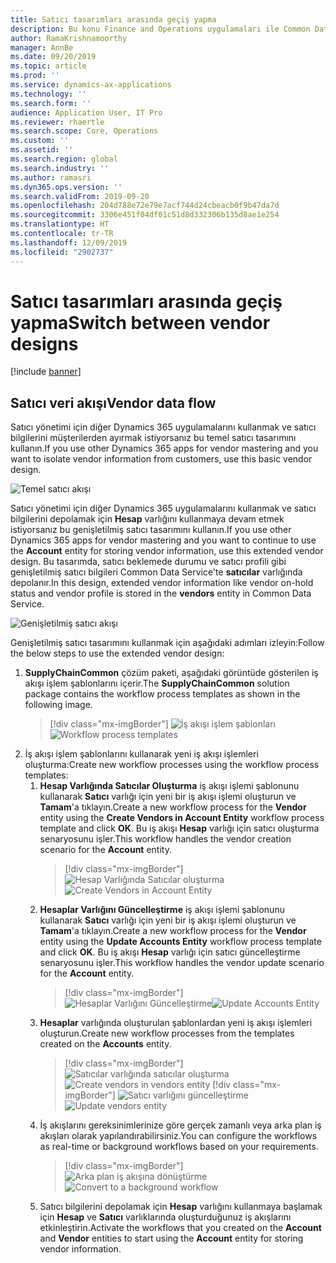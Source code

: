 ```yaml
---
title: Satıcı tasarımları arasında geçiş yapma
description: Bu konu Finance and Operations uygulamaları ile Common Data Service arasında satıcı verisi tümleştirmesi arasında geçiş yapmayı açıklar.
author: RamaKrishnamoorthy
manager: AnnBe
ms.date: 09/20/2019
ms.topic: article
ms.prod: ''
ms.service: dynamics-ax-applications
ms.technology: ''
ms.search.form: ''
audience: Application User, IT Pro
ms.reviewer: rhaertle
ms.search.scope: Core, Operations
ms.custom: ''
ms.assetid: ''
ms.search.region: global
ms.search.industry: ''
ms.author: ramasri
ms.dyn365.ops.version: ''
ms.search.validFrom: 2019-09-20
ms.openlocfilehash: 204d788e72e79e7acf744d24cbeacb0f9b47da7d
ms.sourcegitcommit: 3306e451f04df01c51d8d332306b135d8ae1e254
ms.translationtype: HT
ms.contentlocale: tr-TR
ms.lasthandoff: 12/09/2019
ms.locfileid: "2902737"
---
```

# <a name="switch-between-vendor-designs"></a><span data-ttu-id="0024a-103">Satıcı tasarımları arasında geçiş yapma</span><span class="sxs-lookup"><span data-stu-id="0024a-103">Switch between vendor designs</span></span>

[!include [banner](../includes/banner.md)]

## <a name="vendor-data-flow"></a><span data-ttu-id="0024a-104">Satıcı veri akışı</span><span class="sxs-lookup"><span data-stu-id="0024a-104">Vendor data flow</span></span> 

<span data-ttu-id="0024a-105">Satıcı yönetimi için diğer Dynamics 365 uygulamalarını kullanmak ve satıcı bilgilerini müşterilerden ayırmak istiyorsanız bu temel satıcı tasarımını kullanın.</span><span class="sxs-lookup"><span data-stu-id="0024a-105">If you use other Dynamics 365 apps for vendor mastering and you want to isolate vendor information from customers, use this basic vendor design.</span></span>  

![Temel satıcı akışı](media/dual-write-vendor-data-flow.png)
 
<span data-ttu-id="0024a-107">Satıcı yönetimi için diğer Dynamics 365 uygulamalarını kullanmak ve satıcı bilgilerini depolamak için **Hesap** varlığını kullanmaya devam etmek istiyorsanız bu genişletilmiş satıcı tasarımını kullanın.</span><span class="sxs-lookup"><span data-stu-id="0024a-107">If you use other Dynamics 365 apps for vendor mastering and you want to continue to use the **Account** entity for storing vendor information, use this extended vendor design.</span></span> <span data-ttu-id="0024a-108">Bu tasarımda, satıcı beklemede durumu ve satıcı profili gibi genişletilmiş satıcı bilgileri Common Data Service'te **satıcılar** varlığında depolanır.</span><span class="sxs-lookup"><span data-stu-id="0024a-108">In this design, extended vendor information like vendor on-hold status and vendor profile is stored in the **vendors** entity in Common Data Service.</span></span> 

![Genişletilmiş satıcı akışı](media/dual-write-vendor-detail.jpg)
 
<span data-ttu-id="0024a-110">Genişletilmiş satıcı tasarımını kullanmak için aşağıdaki adımları izleyin:</span><span class="sxs-lookup"><span data-stu-id="0024a-110">Follow the below steps to use the extended vendor design:</span></span> 
 
1. <span data-ttu-id="0024a-111">**SupplyChainCommon** çözüm paketi, aşağıdaki görüntüde gösterilen iş akışı işlem şablonlarını içerir.</span><span class="sxs-lookup"><span data-stu-id="0024a-111">The **SupplyChainCommon** solution package contains the workflow process templates as shown in the following image.</span></span>
    > [!div class="mx-imgBorder"]
    > <span data-ttu-id="0024a-112">![İş akışı işlem şablonları](media/dual-write-switch-3.png)</span><span class="sxs-lookup"><span data-stu-id="0024a-112">![Workflow process templates](media/dual-write-switch-3.png)</span></span>
2. <span data-ttu-id="0024a-113">İş akışı işlem şablonlarını kullanarak yeni iş akışı işlemleri oluşturma:</span><span class="sxs-lookup"><span data-stu-id="0024a-113">Create new workflow processes using the workflow process templates:</span></span> 
    1. <span data-ttu-id="0024a-114">**Hesap Varlığında Satıcılar Oluşturma** iş akışı işlemi şablonunu kullanarak **Satıcı** varlığı için yeni bir iş akışı işlemi oluşturun ve **Tamam**'a tıklayın.</span><span class="sxs-lookup"><span data-stu-id="0024a-114">Create a new workflow process for the **Vendor** entity using the **Create Vendors in Account Entity** workflow process template and click **OK**.</span></span> <span data-ttu-id="0024a-115">Bu iş akışı **Hesap** varlığı için satıcı oluşturma senaryosunu işler.</span><span class="sxs-lookup"><span data-stu-id="0024a-115">This workflow handles the vendor creation scenario for the **Account** entity.</span></span>
        > [!div class="mx-imgBorder"]
        > <span data-ttu-id="0024a-116">![Hesap Varlığında Satıcılar oluşturma](media/dual-write-switch-4.png)</span><span class="sxs-lookup"><span data-stu-id="0024a-116">![Create Vendors in Account Entity](media/dual-write-switch-4.png)</span></span>
    2. <span data-ttu-id="0024a-117">**Hesaplar Varlığını Güncelleştirme** iş akışı işlemi şablonunu kullanarak **Satıcı** varlığı için yeni bir iş akışı işlemi oluşturun ve **Tamam**'a tıklayın.</span><span class="sxs-lookup"><span data-stu-id="0024a-117">Create a new workflow process for the **Vendor** entity using the **Update Accounts Entity** workflow process template and click **OK**.</span></span> <span data-ttu-id="0024a-118">Bu iş akışı **Hesap** varlığı için satıcı güncelleştirme senaryosunu işler.</span><span class="sxs-lookup"><span data-stu-id="0024a-118">This workflow handles the vendor update scenario for the **Account** entity.</span></span> 
        > [!div class="mx-imgBorder"]
        > <span data-ttu-id="0024a-119">![Hesaplar Varlığını Güncelleştirme](media/dual-write-switch-5.png)</span><span class="sxs-lookup"><span data-stu-id="0024a-119">![Update Accounts Entity](media/dual-write-switch-5.png)</span></span>
    3. <span data-ttu-id="0024a-120">**Hesaplar** varlığında oluşturulan şablonlardan yeni iş akışı işlemleri oluşturun.</span><span class="sxs-lookup"><span data-stu-id="0024a-120">Create new workflow processes from the templates created on the **Accounts** entity.</span></span> 
        > [!div class="mx-imgBorder"]
        > <span data-ttu-id="0024a-121">![Satıcılar varlığında satıcılar oluşturma](media/dual-write-switch-6.png)
        > </span><span class="sxs-lookup"><span data-stu-id="0024a-121">![Create vendors in vendors entity](media/dual-write-switch-6.png)
        > </span></span>[!div class="mx-imgBorder"]
<span data-ttu-id="0024a-122">![Satıcı varlığını güncelleştirme](media/dual-write-switch-7.png)</span><span class="sxs-lookup"><span data-stu-id="0024a-122">![Update vendors entity](media/dual-write-switch-7.png)</span></span>
    4. <span data-ttu-id="0024a-123">İş akışlarını gereksinimlerinize göre gerçek zamanlı veya arka plan iş akışları olarak yapılandırabilirsiniz.</span><span class="sxs-lookup"><span data-stu-id="0024a-123">You can configure the workflows as real-time or background workflows based on your requirements.</span></span> 
        > [!div class="mx-imgBorder"]
        > <span data-ttu-id="0024a-124">![Arka plan iş akışına dönüştürme](media/dual-write-switch-8.png)</span><span class="sxs-lookup"><span data-stu-id="0024a-124">![Convert to a background workflow](media/dual-write-switch-8.png)</span></span>
    5. <span data-ttu-id="0024a-125">Satıcı bilgilerini depolamak için **Hesap** varlığını kullanmaya başlamak için **Hesap** ve **Satıcı** varlıklarında oluşturduğunuz iş akışlarını etkinleştirin.</span><span class="sxs-lookup"><span data-stu-id="0024a-125">Activate the workflows that you created on the **Account** and **Vendor** entities to start using the **Account** entity for storing vendor information.</span></span> 
 
